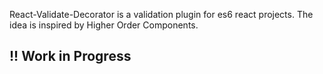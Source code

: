 React-Validate-Decorator is a validation plugin for es6 react projects. The idea is inspired by Higher Order Components.

## !! Work in Progress
